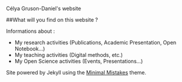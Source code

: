 Célya Gruson-Daniel's website

##What will you find on this website ?

Informations about :

- My research activities (Publications, Academic Presentation, Open Notebook…)
- My teaching activities (Digital methods, etc.)
- My Open Science activities (Events, Presentations…)


Site powered by Jekyll using the [Minimal Mistakes](http://mmistakes.github.io/minimal-mistakes) theme.

